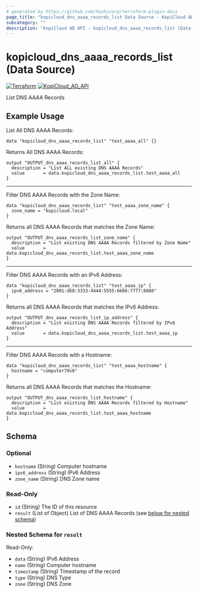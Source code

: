 ```yaml
---
# generated by https://github.com/hashicorp/terraform-plugin-docs
page_title: "kopicloud_dns_aaaa_records_list Data Source - KopiCloud AD Provider"
subcategory: ""
description: "KopiCloud AD API - kopicloud_dns_aaaa_records_list (Data Source)"
---
```


# kopicloud_dns_aaaa_records_list (Data Source)
[![Terraform](https://img.shields.io/badge/terraform-v1.3+-blue.svg)](https://www.terraform.io/downloads.html) 
[![KopiCloud_AD_API](https://img.shields.io/badge/kopiCloud_ad-v1.0+-blueviolet.svg)](https://www.kopicloud-ad-api.com)

List DNS AAAA Records

## Example Usage

List All DNS AAAA Records:
```
data "kopicloud_dns_aaaa_records_list" "test_aaaa_all" {}
```

Returns All DNS AAAA Records:
```
output "OUTPUT_dns_aaaa_records_list_all" {
  description = "List ALL existing DNS AAAA Records"
  value       = data.kopicloud_dns_aaaa_records_list.test_aaaa_all
}
```

----

Filter DNS AAAA Records with the Zone Name:
```
data "kopicloud_dns_aaaa_records_list" "test_aaaa_zone_name" {
  zone_name = "kopicloud.local"
}
```

Returns all DNS AAAA Records that matches the Zone Name:
```
output "OUTPUT_dns_aaaa_records_list_zone_name" {
  description = "List existing DNS AAAA Records filtered by Zone Name"
  value       = data.kopicloud_dns_aaaa_records_list.test_aaaa_zone_name
}
```

----

Filter DNS AAAA Records with an IPv6 Address:

```
data "kopicloud_dns_aaaa_records_list" "test_aaaa_ip" {
  ipv6_address = "2001:db8:3333:4444:5555:6666:7777:8888"
}
```

Returns all DNS AAAA Records that matches the IPv6 Address:
```
output "OUTPUT_dns_aaaa_records_list_ip_address" {
  description = "List existing DNS AAAA Records filtered by IPv6 Address"
  value       = data.kopicloud_dns_aaaa_records_list.test_aaaa_ip
}
```

----

Filter DNS AAAA Records with a Hostname:
```
data "kopicloud_dns_aaaa_records_list" "test_aaaa_hostname" {
  hostname = "computer70v6"
}
```

Returns all DNS AAAA Records that matches the Hostname:
```
output "OUTPUT_dns_aaaa_records_list_hostname" {
  description = "List existing DNS AAAA Records filtered by Hostname"
  value       = data.kopicloud_dns_aaaa_records_list.test_aaaa_hostname
}
```

<!-- schema generated by tfplugindocs -->
## Schema

### Optional

- `hostname` (String) Computer hostname
- `ipv6_address` (String) IPv6 Address
- `zone_name` (String) DNS Zone name

### Read-Only

- `id` (String) The ID of this resource
- `result` (List of Object) List of DNS AAAA Records (see [below for nested schema](#nestedatt--result))

<a id="nestedatt--result"></a>
### Nested Schema for `result`

Read-Only:

- `data` (String) IPv6 Address
- `name` (String) Computer hostname
- `timestamp` (String) Timestamp of the record
- `type` (String) DNS Type
- `zone` (String) DNS Zone
